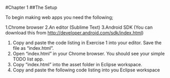 #Chapter 1
##The Setup

To begin making web apps you need the following;

1.Chrome browser
2.An editor (Sublime Text)
3.Android SDK (You can download this from http://developer.android.com/sdk/index.html)

1. Copy and paste the code listing in Exercise 1 into your editor. Save the file as “index.html”.
2. Open “index.html” in your Chrome browser. You should see your simple TODO list app.
3. Copy “index.html” into the asset folder in Eclipse workspace.
4. Copy and paste the following code listing into you Eclipse workspace